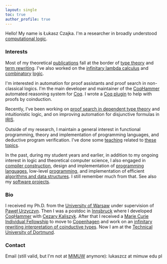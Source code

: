 ```yaml
---
layout: single
toc: true
author_profile: true
---
```


Hello! My name is Łukasz Czajka. I'm a researcher in broadly
understood
[computational logic](https://en.wikipedia.org/wiki/Logic_in_computer_science).

### Interests

Most of my theoretical [publications](/papers/) fall at the border of
[type theory](https://plato.stanford.edu/entries/type-theory/) and
[term rewriting](https://en.wikipedia.org/wiki/Rewriting). I've also
worked on the [infinitary lambda
calculus](https://lmcs.episciences.org/6194) and
[combinatory](https://drops.dagstuhl.de/opus/volltexte/2017/7736/)
[logic](https://arxiv.org/abs/1202.3672).

I'm interested in automation for proof assistants and proof search in
non-classical logics. I'm the main developer and maintainer of the
[CoqHammer](https://coqhammer.github.io) automated reasoning system
for [Coq](https://coq.inria.fr). I wrote a
[Coq plugin](https://github.com/lukaszcz/coinduction) to help with
proofs by coinduction.

Recently, I've been working on
[proof search in dependent type theory](/papers/sauto.pdf) and
intuitionistic logic, and on improving automation for disjunctive
formulas in [IRIS](https://iris-project.org).

Outside of my research, I maintain a general interest in functional
programming, theory and implementation of programming languages, and
deductive program verification. I've done some [teaching](/teaching/)
related to
[these](https://ls14-www.cs.tu-dortmund.de/cms/de/Lehre/Lehrveranstaltungen/2019WS/POPL/index.html)
[topics](https://ls14-www.cs.tu-dortmund.de/cms/de/Lehre/Lehrveranstaltungen/2020SS/ATLSE/index.html).

In the past, during my student years and earlier, in addition to my
ongoing interest in logic and theoretical computer science, I also engaged
in [compiler construction](https://github.com/lukaszcz/javalette#readme),
design and implementation of
[programming languages](https://github.com/lukaszcz/hcpl#readme), low-level
[programming](https://github.com/lukaszcz/asm32#readme), and
implementation of efficient
[algorithms and data structures](https://pascaladt.github.io). I still
remember much from that. See also my
[software projects](/software/).

### Bio

I received my Ph.D. from the [University of Warsaw](http://www.mimuw.edu.pl) under
supervision of [Paweł Urzyczyn](http://www.mimuw.edu.pl/~urzy/). Then I was a postdoc in [Innsbruck](http://cl-informatik.uibk.ac.at/) where I
developed [CoqHammer](https://coqhammer.github.io) with
[Cezary Kaliszyk](http://cl-informatik.uibk.ac.at/cek/).
After that I received a [Marie Curie Individual Fellowship](https://ec.europa.eu/research/mariecurieactions/actions/postdoctoral-fellowships) to move to
[Copenhagen](https://di.ku.dk/) and work on an [infinitary rewriting
interpretation of coinductive types](https://lmcs.episciences.org/6097). Now
I am at the [Technical University of
Dortmund](https://ls14-www.cs.tu-dortmund.de).

### Contact

Email (still valid, but I'm not at [MIMUW](http://www.mimuw.edu.pl)
anymore): lukaszcz at mimuw edu pl
